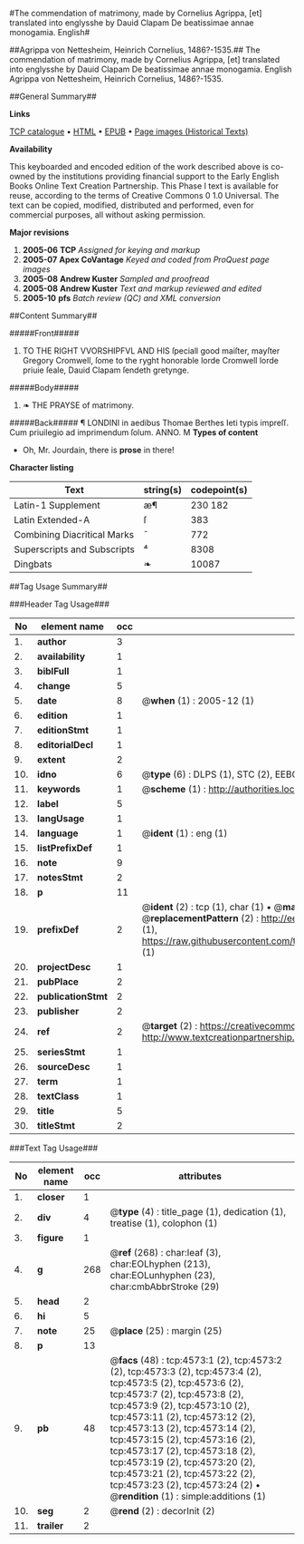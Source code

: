 #The commendation of matrimony, made by Cornelius Agrippa, [et] translated into englysshe by Dauid Clapam De beatissimae annae monogamia. English#

##Agrippa von Nettesheim, Heinrich Cornelius, 1486?-1535.##
The commendation of matrimony, made by Cornelius Agrippa, [et] translated into englysshe by Dauid Clapam
De beatissimae annae monogamia. English
Agrippa von Nettesheim, Heinrich Cornelius, 1486?-1535.

##General Summary##

**Links**

[TCP catalogue](http://www.ota.ox.ac.uk/tcp/)  • 
[HTML](http://tei.it.ox.ac.uk/tcp/Texts-HTML/free/A09/A09836.html)  • 
[EPUB](http://tei.it.ox.ac.uk/tcp/Texts-EPUB/free/A09/A09836.epub) • 
[Page images (Historical Texts)](https://data.historicaltexts.jisc.ac.uk/view?pubId=eebo-99840102e&pageId=eebo-99840102e-4573-1)

**Availability**

This keyboarded and encoded edition of the
	       work described above is co-owned by the institutions
	       providing financial support to the Early English Books
	       Online Text Creation Partnership. This Phase I text is
	       available for reuse, according to the terms of Creative
	       Commons 0 1.0 Universal. The text can be copied,
	       modified, distributed and performed, even for
	       commercial purposes, all without asking permission.

**Major revisions**

1. __2005-06__ __TCP__ *Assigned for keying and markup*
1. __2005-07__ __Apex CoVantage__ *Keyed and coded from ProQuest page images*
1. __2005-08__ __Andrew Kuster__ *Sampled and proofread*
1. __2005-08__ __Andrew Kuster__ *Text and markup reviewed and edited*
1. __2005-10__ __pfs__ *Batch review (QC) and XML conversion*

##Content Summary##

#####Front#####

1. TO THE RIGHT VVORSHIPFVL AND HIS ſpeciall good maiſter, mayſter Gregory Cromwell, ſome to the ryght honorable lorde Cromwell lorde priuie ſeale, Dauid Clapam ſendeth gretynge.

#####Body#####

1. ❧ THE PRAYSE of matrimony.

#####Back#####
¶ LONDINI in aedibus Thomae Berthes Ieti typis impreſſ. Cum priuilegio ad imprimendum ſolum. ANNO. M
**Types of content**

  * Oh, Mr. Jourdain, there is **prose** in there!

**Character listing**


|Text|string(s)|codepoint(s)|
|---|---|---|
|Latin-1 Supplement|æ¶|230 182|
|Latin Extended-A|ſ|383|
|Combining             Diacritical Marks|̄|772|
|Superscripts             and Subscripts|⁴|8308|
|Dingbats|❧|10087|

##Tag Usage Summary##

###Header Tag Usage###

|No|element name|occ|attributes|
|---|---|---|---|
|1.|__author__|3||
|2.|__availability__|1||
|3.|__biblFull__|1||
|4.|__change__|5||
|5.|__date__|8| @__when__ (1) : 2005-12 (1)|
|6.|__edition__|1||
|7.|__editionStmt__|1||
|8.|__editorialDecl__|1||
|9.|__extent__|2||
|10.|__idno__|6| @__type__ (6) : DLPS (1), STC (2), EEBO-CITATION (1), PROQUEST (1), VID (1)|
|11.|__keywords__|1| @__scheme__ (1) : http://authorities.loc.gov/ (1)|
|12.|__label__|5||
|13.|__langUsage__|1||
|14.|__language__|1| @__ident__ (1) : eng (1)|
|15.|__listPrefixDef__|1||
|16.|__note__|9||
|17.|__notesStmt__|2||
|18.|__p__|11||
|19.|__prefixDef__|2| @__ident__ (2) : tcp (1), char (1)  •  @__matchPattern__ (2) : ([0-9\-]+):([0-9IVX]+) (1), (.+) (1)  •  @__replacementPattern__ (2) : http://eebo.chadwyck.com/downloadtiff?vid=$1&page=$2 (1), https://raw.githubusercontent.com/textcreationpartnership/Texts/master/tcpchars.xml#$1 (1)|
|20.|__projectDesc__|1||
|21.|__pubPlace__|2||
|22.|__publicationStmt__|2||
|23.|__publisher__|2||
|24.|__ref__|2| @__target__ (2) : https://creativecommons.org/publicdomain/zero/1.0/ (1), http://www.textcreationpartnership.org/docs/. (1)|
|25.|__seriesStmt__|1||
|26.|__sourceDesc__|1||
|27.|__term__|1||
|28.|__textClass__|1||
|29.|__title__|5||
|30.|__titleStmt__|2||


###Text Tag Usage###

|No|element name|occ|attributes|
|---|---|---|---|
|1.|__closer__|1||
|2.|__div__|4| @__type__ (4) : title_page (1), dedication (1), treatise (1), colophon (1)|
|3.|__figure__|1||
|4.|__g__|268| @__ref__ (268) : char:leaf (3), char:EOLhyphen (213), char:EOLunhyphen (23), char:cmbAbbrStroke (29)|
|5.|__head__|2||
|6.|__hi__|5||
|7.|__note__|25| @__place__ (25) : margin (25)|
|8.|__p__|13||
|9.|__pb__|48| @__facs__ (48) : tcp:4573:1 (2), tcp:4573:2 (2), tcp:4573:3 (2), tcp:4573:4 (2), tcp:4573:5 (2), tcp:4573:6 (2), tcp:4573:7 (2), tcp:4573:8 (2), tcp:4573:9 (2), tcp:4573:10 (2), tcp:4573:11 (2), tcp:4573:12 (2), tcp:4573:13 (2), tcp:4573:14 (2), tcp:4573:15 (2), tcp:4573:16 (2), tcp:4573:17 (2), tcp:4573:18 (2), tcp:4573:19 (2), tcp:4573:20 (2), tcp:4573:21 (2), tcp:4573:22 (2), tcp:4573:23 (2), tcp:4573:24 (2)  •  @__rendition__ (1) : simple:additions (1)|
|10.|__seg__|2| @__rend__ (2) : decorInit (2)|
|11.|__trailer__|2||
